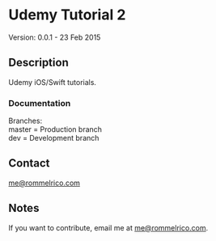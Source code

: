 # Udemy Tutorial 2

Version: 0.0.1 - 23 Feb 2015

## Description

Udemy iOS/Swift tutorials.

### Documentation
Branches:  
master = Production branch  
dev = Development branch  

## Contact

<me@rommelrico.com>

## Notes

If you want to contribute, email me at <me@rommelrico.com>.
